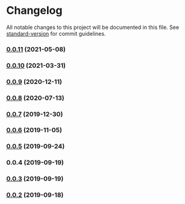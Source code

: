 # Changelog

All notable changes to this project will be documented in this file. See [standard-version](https://github.com/conventional-changelog/standard-version) for commit guidelines.

### [0.0.11](https://github.com/seiwhale/react-sfc-cli/compare/v0.0.10...v0.0.11) (2021-05-08)

### [0.0.10](https://github.com/seiwhale/react-sfc-cli/compare/v0.0.9...v0.0.10) (2021-03-31)

### [0.0.9](https://github.com/seiwhale/react-sfc-cli/compare/v0.0.8...v0.0.9) (2020-12-11)

### [0.0.8](https://github.com/seiwhale/react-sfc-cli/compare/v0.0.7...v0.0.8) (2020-07-13)

### [0.0.7](https://github.com/seiwhale/react-sfc-cli/compare/v0.0.6...v0.0.7) (2019-12-30)

### [0.0.6](https://github.com/seiwhale/react-sfc-cli/compare/v0.0.5...v0.0.6) (2019-11-05)

### [0.0.5](https://github.com/LishiJ/react-sfc-cli/compare/v0.0.4...v0.0.5) (2019-09-24)

### 0.0.4 (2019-09-19)

### [0.0.3](https://github.com/seiwhale/react-sfc-cli/compare/v0.0.2...v0.0.3) (2019-09-19)

### [0.0.2](https://github.com/seiwhale/react-sfc-cli/compare/v0.0.5...v0.0.2) (2019-09-18)

